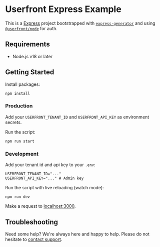 # Userfront Express Example

This is a [Express](https://expressjs.com/) project bootstrapped with [`express-generator`](https://expressjs.com/en/starter/generator.html) and using [`@userfront/node`](https://www.npmjs.com/package/@userfront/node) for auth.

## Requirements

- Node.js v18 or later

## Getting Started

Install packages:

```shell
npm install
```

### Production

Add your `USERFRONT_TENANT_ID` and `USERFRONT_API_KEY` as environment secrets.

Run the script:

```shell
npm run start
```

### Development

Add your tenant id and api key to your `.env`:

```shell
USERFRONT_TENANT_ID="..."
USERFRONT_API_KEY="..." # Admin key
```

Run the script with live reloading (watch mode):

```shell
npm run dev
```

Make a request to [localhost:3000](http://localhost:3000).

## Troubleshooting

Need some help? We're always here and happy to help. Please do not hesitate to [contact support](https://userfront.com/contact).
